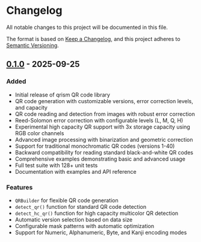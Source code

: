 # Changelog

All notable changes to this project will be documented in this file.

The format is based on [Keep a Changelog](https://keepachangelog.com/en/1.0.0/),
and this project adheres to [Semantic Versioning](https://semver.org/spec/v2.0.0.html).

## [0.1.0] - 2025-09-25

### Added
- Initial release of qrism QR code library
- QR code generation with customizable versions, error correction levels, and capacity
- QR code reading and detection from images with robust error correction
- Reed-Solomon error correction with configurable levels (L, M, Q, H)
- Experimental high capacity QR support with 3x storage capacity using RGB color channels
- Advanced image processing with binarization and geometric correction
- Support for traditional monochromatic QR codes (versions 1-40)
- Backward compatibility for reading standard black-and-white QR codes
- Comprehensive examples demonstrating basic and advanced usage
- Full test suite with 128+ unit tests
- Documentation with examples and API reference

### Features
- `QRBuilder` for flexible QR code generation
- `detect_qr()` function for standard QR code detection
- `detect_hc_qr()` function for high capacity multicolor QR detection
- Automatic version selection based on data size
- Configurable mask patterns with automatic optimization
- Support for Numeric, Alphanumeric, Byte, and Kanji encoding modes

[0.1.0]: https://github.com/mohnishsalian0/qrism/releases/tag/v0.1.0